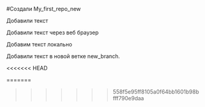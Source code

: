 ﻿#Создали My_first_repo_new

Добавили текст

Добавили текст через веб браузер

Добавим текст локально

Добавили текст в новой ветке new_branch.

<<<<<<< HEAD

=======
>>>>>>> 558f5e95ff8105a0f64bb1601b98bfff790e9daa
